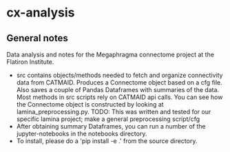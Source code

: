 # cx-analysis
## General notes
Data analysis and notes for the Megaphragma connectome project at the Flatiron Institute. 
- src contains objects/methods needed to fetch and organize connectivity data from CATMAID. Produces a Connectome object based on a cfg file. Also saves a couple of Pandas Dataframes with summaries of the data. Most methods in src scripts rely on CATMAID api calls. You can see how the Connectome object is constructed by looking at lamina_preprocessing.py. TODO: This was written and tested for our specific lamina project; make a general preprocessing script/cfg
- After obtaining summary Dataframes, you can run a number of the jupyter-notebooks in the notebooks directory. 
- To install, please do a 'pip install -e .' from the source directory.
